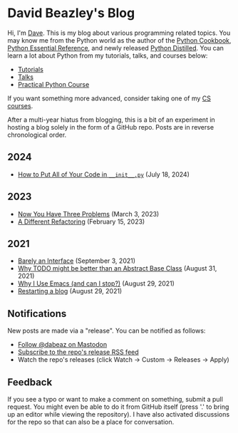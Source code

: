 # David Beazley's Blog

Hi, I'm [Dave](https://dabeaz.com).  This is my blog about various programming related topics.   You may know me from the Python world as the author of the [Python Cookbook](https://dabeaz.com/cookbook.html), [Python Essential Reference](https://dabeaz.com/per.html), and newly released [Python Distilled](https://dabeaz.com/python-distilled/index.html).  You can learn a lot about Python from my tutorials, talks, and courses below:

* [Tutorials](https://dabeaz.com/tutorials.html)
* [Talks](https://dabeaz.com/talks.html)
* [Practical Python Course](https://dabeaz-course.github.io/practical-python)

If you want something more advanced, consider taking one of my [CS courses](https://www.dabeaz.com/courses.html).

After a multi-year hiatus from blogging, this is a bit of an experiment in hosting a blog solely in the form of a GitHub repo.  Posts are in reverse chronological order.

## 2024

* [How to Put All of Your Code in `__init__.py`](2024/one-file.md) (July 18, 2024)

## 2023

* [Now You Have Three Problems](2023/three-problems.md) (March 3, 2023)
* [A Different Refactoring](2023/different-refactoring.md) (February 15, 2023)

## 2021

* [Barely an Interface](2021/barely-interface.md) (September 3, 2021)
* [Why TODO might be better than an Abstract Base Class](2021/todo-abc.md) (August 31, 2021)
* [Why I Use Emacs (and can I stop?)](2021/why-use-emacs.md) (August 29, 2021)
* [Restarting a blog](2021/restarting-a-blog.md) (August 29, 2021)

## Notifications

New posts are made via a "release".  You can be notified as follows:

* [Follow @dabeaz on Mastodon](https://mastodon.social/@dabeaz)
* [Subscribe to the repo's release RSS feed](https://github.com/dabeaz/blog/releases.atom)
* Watch the repo's releases (click Watch -> Custom -> Releases -> Apply)

## Feedback

If you see a typo or want to make a comment on something, submit a pull request.  You might even be able to do it from GitHub itself (press '.' to bring up an editor while viewing the repository).
I have also activated discussions for the repo so that can also be a place for conversation.
